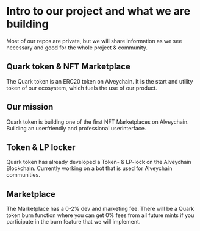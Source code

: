 # Intro to our project and what we are building
Most of our repos are private, but we will share information as we see necessary and good for the whole project & community.

## Quark token & NFT Marketplace 
The Quark token is an ERC20 token on Alveychain. It is the start and utility token of our ecosystem, which fuels the use of our product. 

## Our mission
Quark token is building one of the first NFT Marketplaces on Alveychain. Building an userfriendly and professional userinterface.

## Token & LP locker
Quark token has already developed a Token- & LP-lock on the Alveychain Blockchain. Currently working on a bot that is used for Alveychain communities.

## Marketplace
The Marketplace has a 0-2% dev and marketing fee. There will be a Quark token burn function where you can get 0% fees from all future mints if you participate in the burn feature that we will implement.

